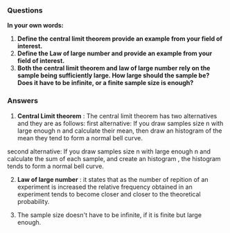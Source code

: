 ### Questions
**In your own words:**

1. **Define the central limit theorem provide an example from your field of interest.**
2. **Define the Law of large number and provide an example from your field of interest.**
3. **Both the central limit theorem and law of large number rely on the sample being sufficiently large. How large should the sample be? Does it have to be infinite, or a finite sample size is enough?**


### Answers
1. **Central Limit theorem** :  The central limit theorem has two alternatives and they are as follows:
first alternative: If you draw samples size n with large enough n and calculate their mean, then draw an histogram of the mean they tend to form a normal bell curve. 

second alternative: If you draw samples size n with large enough n and calculate the sum of each sample, and create an histogram , the histogram tends to form a normal bell curve. 

2. **Law of large number** : it states that as the number of repition of an experiment is increased the relative frequency obtained in an experiment tends to become closer and
closer to the theoretical probability.

3. The sample size doesn't have to be infinite, if it is finite but large enough. 